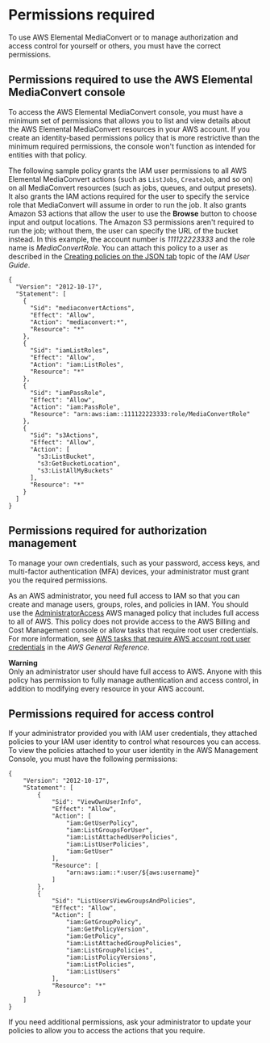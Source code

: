 # Permissions required<a name="auth_access_required-permissions"></a>

To use AWS Elemental MediaConvert or to manage authorization and access control for yourself or others, you must have the correct permissions\. 

## Permissions required to use the AWS Elemental MediaConvert console<a name="auth_access_required-permissions-console"></a>

To access the AWS Elemental MediaConvert console, you must have a minimum set of permissions that allows you to list and view details about the AWS Elemental MediaConvert resources in your AWS account\. If you create an identity\-based permissions policy that is more restrictive than the minimum required permissions, the console won't function as intended for entities with that policy\.

The following sample policy grants the IAM user permissions to all AWS Elemental MediaConvert actions \(such as `ListJobs`, `CreateJob`, and so on\) on all MediaConvert resources \(such as jobs, queues, and output presets\)\. It also grants the IAM actions required for the user to specify the service role that MediaConvert will assume in order to run the job\. It also grants Amazon S3 actions that allow the user to use the **Browse** button to choose input and output locations\. The Amazon S3 permissions aren't required to run the job; without them, the user can specify the URL of the bucket instead\. In this example, the account number is *111122223333* and the role name is *MediaConvertRole*\. You can attach this policy to a user as described in the [Creating policies on the JSON tab](https://docs.aws.amazon.com/IAM/latest/UserGuide/access_policies_create.html#access_policies_create-json-editor) topic of the *IAM User Guide*\.

```
{
  "Version": "2012-10-17",
  "Statement": [
    {
      "Sid": "mediaconvertActions",
      "Effect": "Allow",
      "Action": "mediaconvert:*",
      "Resource": "*"
    },
    {
      "Sid": "iamListRoles",
      "Effect": "Allow",
      "Action": "iam:ListRoles",
      "Resource": "*"
    },
    {
      "Sid": "iamPassRole",
      "Effect": "Allow",
      "Action": "iam:PassRole",
      "Resource": "arn:aws:iam::111122223333:role/MediaConvertRole"
    },
    {
      "Sid": "s3Actions",
      "Effect": "Allow",
      "Action": [
        "s3:ListBucket",
        "s3:GetBucketLocation",
        "s3:ListAllMyBuckets"
      ],
      "Resource": "*"
    }
  ]
}
```

## Permissions required for authorization management<a name="auth_access_required-permissions-iam-auth"></a>

To manage your own credentials, such as your password, access keys, and multi\-factor authentication \(MFA\) devices, your administrator must grant you the required permissions\. 

As an AWS administrator, you need full access to IAM so that you can create and manage users, groups, roles, and policies in IAM\. You should use the [AdministratorAccess](https://console.aws.amazon.com/iam/home#/policies/arn:aws:iam::aws:policy/AdministratorAccess) AWS managed policy that includes full access to all of AWS\. This policy does not provide access to the AWS Billing and Cost Management console or allow tasks that require root user credentials\. For more information, see [AWS tasks that require AWS account root user credentials](https://docs.aws.amazon.com/general/latest/gr/aws_tasks-that-require-root.html) in the *AWS General Reference*\.

**Warning**  
Only an administrator user should have full access to AWS\. Anyone with this policy has permission to fully manage authentication and access control, in addition to modifying every resource in your AWS account\.

## Permissions required for access control<a name="auth_access_required-permissions-iam-authz"></a>

If your administrator provided you with IAM user credentials, they attached policies to your IAM user identity to control what resources you can access\. To view the policies attached to your user identity in the AWS Management Console, you must have the following permissions:

```
{
    "Version": "2012-10-17",
    "Statement": [
        {
            "Sid": "ViewOwnUserInfo",
            "Effect": "Allow",
            "Action": [
                "iam:GetUserPolicy",
                "iam:ListGroupsForUser",
                "iam:ListAttachedUserPolicies",
                "iam:ListUserPolicies",
                "iam:GetUser"
            ],
            "Resource": [
                "arn:aws:iam::*:user/${aws:username}"
            ]
        },
        {
            "Sid": "ListUsersViewGroupsAndPolicies",
            "Effect": "Allow",
            "Action": [
                "iam:GetGroupPolicy",
                "iam:GetPolicyVersion",
                "iam:GetPolicy",
                "iam:ListAttachedGroupPolicies",
                "iam:ListGroupPolicies",
                "iam:ListPolicyVersions",
                "iam:ListPolicies",
                "iam:ListUsers"
            ],
            "Resource": "*"
        }
    ]
}
```

If you need additional permissions, ask your administrator to update your policies to allow you to access the actions that you require\.